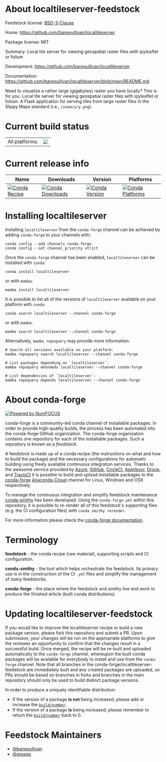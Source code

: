 About localtileserver-feedstock
===============================

Feedstock license: [BSD-3-Clause](https://github.com/conda-forge/localtileserver-feedstock/blob/main/LICENSE.txt)

Home: https://github.com/banesullivan/localtileserver

Package license: MIT

Summary: Local tile server for viewing geospatial raster files with ipyleaflet or folium

Development: https://github.com/banesullivan/localtileserver

Documentation: https://github.com/banesullivan/localtileserver/blob/main/README.md

Need to visualize a rather large (gigabytes) raster you have locally? This is for you. Local tile server for viewing geospatial raster files with ipyleaflet or folium. A Flask application for serving tiles from large raster files in the Slippy Maps standard (i.e., `/zoom/x/y.png`).


Current build status
====================


<table><tr><td>All platforms:</td>
    <td>
      <a href="https://dev.azure.com/conda-forge/feedstock-builds/_build/latest?definitionId=14751&branchName=main">
        <img src="https://dev.azure.com/conda-forge/feedstock-builds/_apis/build/status/localtileserver-feedstock?branchName=main">
      </a>
    </td>
  </tr>
</table>

Current release info
====================

| Name | Downloads | Version | Platforms |
| --- | --- | --- | --- |
| [![Conda Recipe](https://img.shields.io/badge/recipe-localtileserver-green.svg)](https://anaconda.org/conda-forge/localtileserver) | [![Conda Downloads](https://img.shields.io/conda/dn/conda-forge/localtileserver.svg)](https://anaconda.org/conda-forge/localtileserver) | [![Conda Version](https://img.shields.io/conda/vn/conda-forge/localtileserver.svg)](https://anaconda.org/conda-forge/localtileserver) | [![Conda Platforms](https://img.shields.io/conda/pn/conda-forge/localtileserver.svg)](https://anaconda.org/conda-forge/localtileserver) |

Installing localtileserver
==========================

Installing `localtileserver` from the `conda-forge` channel can be achieved by adding `conda-forge` to your channels with:

```
conda config --add channels conda-forge
conda config --set channel_priority strict
```

Once the `conda-forge` channel has been enabled, `localtileserver` can be installed with `conda`:

```
conda install localtileserver
```

or with `mamba`:

```
mamba install localtileserver
```

It is possible to list all of the versions of `localtileserver` available on your platform with `conda`:

```
conda search localtileserver --channel conda-forge
```

or with `mamba`:

```
mamba search localtileserver --channel conda-forge
```

Alternatively, `mamba repoquery` may provide more information:

```
# Search all versions available on your platform:
mamba repoquery search localtileserver --channel conda-forge

# List packages depending on `localtileserver`:
mamba repoquery whoneeds localtileserver --channel conda-forge

# List dependencies of `localtileserver`:
mamba repoquery depends localtileserver --channel conda-forge
```


About conda-forge
=================

[![Powered by
NumFOCUS](https://img.shields.io/badge/powered%20by-NumFOCUS-orange.svg?style=flat&colorA=E1523D&colorB=007D8A)](https://numfocus.org)

conda-forge is a community-led conda channel of installable packages.
In order to provide high-quality builds, the process has been automated into the
conda-forge GitHub organization. The conda-forge organization contains one repository
for each of the installable packages. Such a repository is known as a *feedstock*.

A feedstock is made up of a conda recipe (the instructions on what and how to build
the package) and the necessary configurations for automatic building using freely
available continuous integration services. Thanks to the awesome service provided by
[Azure](https://azure.microsoft.com/en-us/services/devops/), [GitHub](https://github.com/),
[CircleCI](https://circleci.com/), [AppVeyor](https://www.appveyor.com/),
[Drone](https://cloud.drone.io/welcome), and [TravisCI](https://travis-ci.com/)
it is possible to build and upload installable packages to the
[conda-forge](https://anaconda.org/conda-forge) [Anaconda-Cloud](https://anaconda.org/)
channel for Linux, Windows and OSX respectively.

To manage the continuous integration and simplify feedstock maintenance
[conda-smithy](https://github.com/conda-forge/conda-smithy) has been developed.
Using the ``conda-forge.yml`` within this repository, it is possible to re-render all of
this feedstock's supporting files (e.g. the CI configuration files) with ``conda smithy rerender``.

For more information please check the [conda-forge documentation](https://conda-forge.org/docs/).

Terminology
===========

**feedstock** - the conda recipe (raw material), supporting scripts and CI configuration.

**conda-smithy** - the tool which helps orchestrate the feedstock.
                   Its primary use is in the construction of the CI ``.yml`` files
                   and simplify the management of *many* feedstocks.

**conda-forge** - the place where the feedstock and smithy live and work to
                  produce the finished article (built conda distributions)


Updating localtileserver-feedstock
==================================

If you would like to improve the localtileserver recipe or build a new
package version, please fork this repository and submit a PR. Upon submission,
your changes will be run on the appropriate platforms to give the reviewer an
opportunity to confirm that the changes result in a successful build. Once
merged, the recipe will be re-built and uploaded automatically to the
`conda-forge` channel, whereupon the built conda packages will be available for
everybody to install and use from the `conda-forge` channel.
Note that all branches in the conda-forge/localtileserver-feedstock are
immediately built and any created packages are uploaded, so PRs should be based
on branches in forks and branches in the main repository should only be used to
build distinct package versions.

In order to produce a uniquely identifiable distribution:
 * If the version of a package **is not** being increased, please add or increase
   the [``build/number``](https://docs.conda.io/projects/conda-build/en/latest/resources/define-metadata.html#build-number-and-string).
 * If the version of a package **is** being increased, please remember to return
   the [``build/number``](https://docs.conda.io/projects/conda-build/en/latest/resources/define-metadata.html#build-number-and-string)
   back to 0.

Feedstock Maintainers
=====================

* [@banesullivan](https://github.com/banesullivan/)
* [@giswqs](https://github.com/giswqs/)

